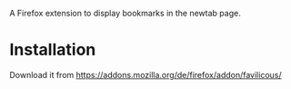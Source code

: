 A Firefox extension to display bookmarks in the newtab page.

Installation
=============

Download it from https://addons.mozilla.org/de/firefox/addon/favilicous/

